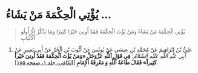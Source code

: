 # يُؤْتِي الْحِكْمَةَ مَنْ يَشَاءُ ...

> يُؤْتِي الْحِكْمَةَ مَنْ يَشَاءُ وَمَنْ يُؤْتَ الْحِكْمَةَ فَقَدْ أُوتِيَ خَيْرًا كَثِيرًا وَمَا يَذَّكَّرُ إِلَّا
> أُولُو الْأَلْبَابِ

1. عَلِيُّ بْنُ إِبْرَاهِيمَ عَنْ مُحَمَّدِ بْنِ عِيسَى عَنْ يُونُسَ عَنْ أَيُّوبَ بْنِ اَلْحُرِّ عَنْ أَبِي بَصِيرٍ
   عَنْ _أَبِي عَبْدِ اَللَّهِ عَلَيْهِ اَلسَّلاَمُ_: **فِي قَوْلِ اَللَّهِ عَزَّوَجَلَّ «وَمَنْ يُؤْتَ اَلْحِكْمَةَ
   فَقَدْ أُوتِيَ خَيْراً كَثِيراً» فَقَالَ طَاعَةُ اَللَّهِ وَ مَعْرِفَةُ اَلْإِمَامِ** [[الکافي، جلد
   ۱، صفحه ۱۸۵][1]].



[1]: http://noo.rs/aOdfk
